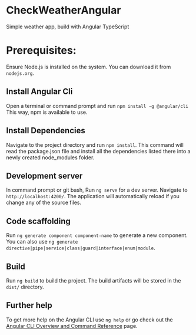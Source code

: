 # CheckWeatherAngular
Simple weather app, build with Angular TypeScript

# Prerequisites:
Ensure Node.js is installed on the system. You can download it from `nodejs.org`.

## Install Angular Cli 
Open a terminal or command prompt and run `npm install -g @angular/cli`
This way, npm is available to use.


## Install Dependencies
Navigate to the project directory and run `npm install`.
This command will read the package.json file and install all the dependencies listed there into a newly created node_modules folder.



## Development server
In command prompt or git bash, Run `ng serve` for a dev server. Navigate to `http://localhost:4200/`. The application will automatically reload if you change any of the source files.

## Code scaffolding

Run `ng generate component component-name` to generate a new component. You can also use `ng generate directive|pipe|service|class|guard|interface|enum|module`.

## Build

Run `ng build` to build the project. The build artifacts will be stored in the `dist/` directory.

## Further help

To get more help on the Angular CLI use `ng help` or go check out the [Angular CLI Overview and Command Reference](https://angular.io/cli) page.
